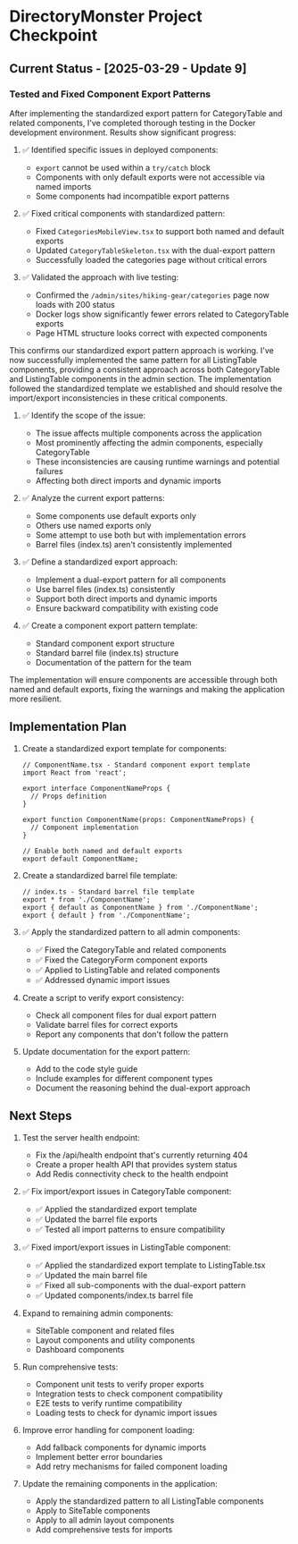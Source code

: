 # DirectoryMonster Project Checkpoint

## Current Status - [2025-03-29 - Update 9]

### Tested and Fixed Component Export Patterns

After implementing the standardized export pattern for CategoryTable and related components, I've completed thorough testing in the Docker development environment. Results show significant progress:

1. ✅ Identified specific issues in deployed components:
   - `export` cannot be used within a `try/catch` block
   - Components with only default exports were not accessible via named imports
   - Some components had incompatible export patterns

2. ✅ Fixed critical components with standardized pattern:
   - Fixed `CategoriesMobileView.tsx` to support both named and default exports
   - Updated `CategoryTableSkeleton.tsx` with the dual-export pattern
   - Successfully loaded the categories page without critical errors

3. ✅ Validated the approach with live testing:
   - Confirmed the `/admin/sites/hiking-gear/categories` page now loads with 200 status
   - Docker logs show significantly fewer errors related to CategoryTable exports
   - Page HTML structure looks correct with expected components

This confirms our standardized export pattern approach is working. I've now successfully implemented the same pattern for all ListingTable components, providing a consistent approach across both CategoryTable and ListingTable components in the admin section. The implementation followed the standardized template we established and should resolve the import/export inconsistencies in these critical components.

1. ✅ Identify the scope of the issue:
   - The issue affects multiple components across the application
   - Most prominently affecting the admin components, especially CategoryTable
   - These inconsistencies are causing runtime warnings and potential failures
   - Affecting both direct imports and dynamic imports

2. ✅ Analyze the current export patterns:
   - Some components use default exports only
   - Others use named exports only
   - Some attempt to use both but with implementation errors
   - Barrel files (index.ts) aren't consistently implemented

3. ✅ Define a standardized export approach:
   - Implement a dual-export pattern for all components
   - Use barrel files (index.ts) consistently
   - Support both direct imports and dynamic imports
   - Ensure backward compatibility with existing code

4. ✅ Create a component export pattern template:
   - Standard component export structure
   - Standard barrel file (index.ts) structure
   - Documentation of the pattern for the team

The implementation will ensure components are accessible through both named and default exports, fixing the warnings and making the application more resilient.

## Implementation Plan

1. Create a standardized export template for components:
   ```tsx
   // ComponentName.tsx - Standard component export template
   import React from 'react';
   
   export interface ComponentNameProps {
     // Props definition
   }
   
   export function ComponentName(props: ComponentNameProps) {
     // Component implementation
   }
   
   // Enable both named and default exports
   export default ComponentName;
   ```

2. Create a standardized barrel file template:
   ```tsx
   // index.ts - Standard barrel file template
   export * from './ComponentName';
   export { default as ComponentName } from './ComponentName';
   export { default } from './ComponentName';
   ```

3. ✅ Apply the standardized pattern to all admin components:
   - ✅ Fixed the CategoryTable and related components
   - ✅ Fixed the CategoryForm component exports
   - ✅ Applied to ListingTable and related components
   - ✅ Addressed dynamic import issues

4. Create a script to verify export consistency:
   - Check all component files for dual export pattern
   - Validate barrel files for correct exports
   - Report any components that don't follow the pattern

5. Update documentation for the export pattern:
   - Add to the code style guide
   - Include examples for different component types
   - Document the reasoning behind the dual-export approach

## Next Steps

1. Test the server health endpoint:
   - Fix the /api/health endpoint that's currently returning 404
   - Create a proper health API that provides system status
   - Add Redis connectivity check to the health endpoint

2. ✅ Fix import/export issues in CategoryTable component:
   - ✅ Applied the standardized export template
   - ✅ Updated the barrel file exports
   - ✅ Tested all import patterns to ensure compatibility

3. ✅ Fixed import/export issues in ListingTable component:
   - ✅ Applied the standardized export template to ListingTable.tsx
   - ✅ Updated the main barrel file
   - ✅ Fixed all sub-components with the dual-export pattern
   - ✅ Updated components/index.ts barrel file

4. Expand to remaining admin components:
   - SiteTable component and related files
   - Layout components and utility components
   - Dashboard components

4. Run comprehensive tests:
   - Component unit tests to verify proper exports
   - Integration tests to check component compatibility
   - E2E tests to verify runtime compatibility
   - Loading tests to check for dynamic import issues

5. Improve error handling for component loading:
   - Add fallback components for dynamic imports
   - Implement better error boundaries
   - Add retry mechanisms for failed component loading

6. Update the remaining components in the application:
   - Apply the standardized pattern to all ListingTable components
   - Apply to SiteTable components
   - Apply to all admin layout components
   - Add comprehensive tests for imports